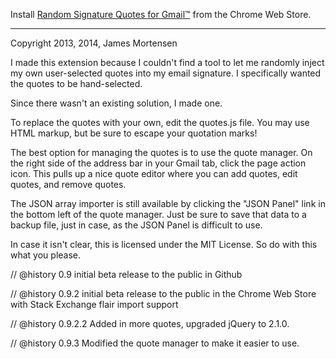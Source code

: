  
  Install [Random Signature Quotes for Gmail™](https://chrome.google.com/webstore/detail/random-signature-quotes-f/kbjehpegjjfajhnommoeefdjhlhbgojh) from the Chrome Web Store.
  
  ----
  
  Copyright 2013, 2014, James Mortensen
 
  I made this extension because I couldn't find a tool to let me randomly inject my own user-selected
  quotes into my email signature. I specifically wanted the quotes to be hand-selected. 
 
  Since there wasn't an existing solution, I made one.
 
  To replace the quotes with your own, edit the quotes.js file. You may use HTML markup, but be sure
  to escape your quotation marks!

  The best option for managing the quotes is to use the quote manager. On the right side of the address
  bar in your Gmail tab, click the page action icon. This pulls up a nice quote editor where you can 
  add quotes, edit quotes, and remove quotes.
  
  The JSON array importer is still available by clicking the "JSON Panel" link in the bottom left of the
  quote manager. Just be sure to save that data to a backup file, just in case, as the JSON Panel is 
  difficult to use.
 
  In case it isn't clear, this is licensed under the MIT License. So do with this what you please.
 
 
// @history        0.9 initial beta release to the public in Github

// @history        0.9.2 initial beta release to the public in the Chrome Web Store with Stack Exchange flair import support

// @history        0.9.2.2 Added in more quotes, upgraded jQuery to 2.1.0.

// @history        0.9.3  Modified the quote manager to make it easier to use.
